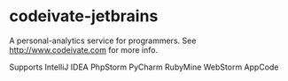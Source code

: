 codeivate-jetbrains
===================

A personal-analytics service for programmers. See http://www.codeivate.com for more info.


Supports IntelliJ IDEA PhpStorm PyCharm RubyMine WebStorm AppCode
